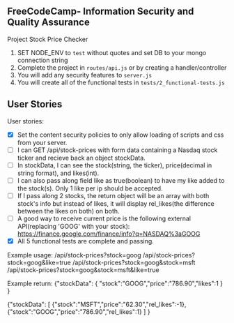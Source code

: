 **FreeCodeCamp**- Information Security and Quality Assurance
------

Project Stock Price Checker

1) SET NODE_ENV to `test` without quotes and set DB to your mongo connection string
2) Complete the project in `routes/api.js` or by creating a handler/controller
3) You will add any security features to `server.js`
4) You will create all of the functional tests in `tests/2_functional-tests.js`

## User Stories

User stories:

* [X] Set the content security policies to only allow loading of scripts and css from your server.
* [ ] I can GET /api/stock-prices with form data containing a Nasdaq stock ticker and recieve back an object stockData.
* [ ] In stockData, I can see the stock(string, the ticker), price(decimal in string format), and likes(int).
* [ ] I can also pass along field like as true(boolean) to have my like added to the stock(s). Only 1 like per ip should be accepted.
* [ ] If I pass along 2 stocks, the return object will be an array with both stock's info but instead of likes, it will display rel_likes(the difference between the likes on both) on both.
* [ ] A good way to receive current price is the following external API(replacing 'GOOG' with your stock): https://finance.google.com/finance/info?q=NASDAQ%3aGOOG
* [X] All 5 functional tests are complete and passing.

Example usage:
/api/stock-prices?stock=goog
/api/stock-prices?stock=goog&like=true
/api/stock-prices?stock=goog&stock=msft
/api/stock-prices?stock=goog&stock=msft&like=true

Example return:
{"stockData":
    {
        "stock":"GOOG","price":"786.90","likes":1
    }
}

{"stockData":
    [
        {"stock":"MSFT","price":"62.30","rel_likes":-1},
        {"stock":"GOOG","price":"786.90","rel_likes":1}
    ]
}
